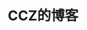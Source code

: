 ---
home: true
layout: BlogHome
icon: home
title: CCZ的博客
heroImage: "/logo.png"
heroText: hello, CCZ
heroFullScreen: true
tagline: 一分耕耘一分收获
bgImage: "/assets/images/bg.jpg"
projects:
  - icon: project
    name: Python
    desc: python基础学习
    link: "/blog/ai/python/"

  - icon: project
    name: Flask
    desc: flask基础学习
    link: "/blog/ai/flask/"
---